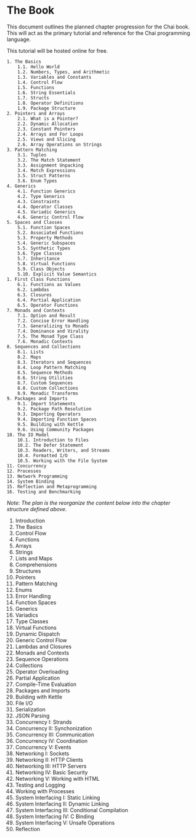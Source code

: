 # The Book
This document outlines the planned chapter progression for the Chai book.  This will act as the primary tutorial and reference for the Chai programming language. 

This tutorial will be hosted online for free.

```
1. The Basics
	1.1. Hello World
	1.2. Numbers, Types, and Arithmetic
	1.3. Variables and Constants
	1.4. Control Flow
	1.5. Functions
	1.6. String Essentials
	1.7. Structs
	1.8. Operator Definitions
	1.9. Package Structure
2. Pointers and Arrays 
	2.1. What is a Pointer?
	2.2. Dynamic Allocation
	2.3. Constant Pointers
	2.4. Arrays and For Loops
	2.5. Views and Slicing
	2.6. Array Operations on Strings
3. Pattern Matching
	3.1. Tuples
	3.2. The Match Statement
	3.3. Assignment Unpacking
	3.4. Match Expressions
	3.5. Struct Patterns
	3.6. Enum Types
4. Generics
	4.1. Function Generics
	4.2. Type Generics
	4.3. Constraints
	4.4. Operator Classes
	4.5. Variadic Generics
	4.6. Generic Control Flow
5. Spaces and Classes
	5.1. Function Spaces
	5.2. Associated Functions
	5.3. Property Methods
	5.4. Generic Subspaces
	5.5. Synthetic Types
	5.6. Type Classes
	5.7. Inheritance
	5.8. Virtual Functions
	5.9. Class Objects
	5.10. Explicit Value Semantics
1. First Class Functions
	6.1. Functions as Values
	6.2. Lambdas
	6.3. Closures
	6.4. Partial Application
	6.5. Operator Functions 
7. Monads and Contexts
	7.1. Option and Result
	7.2. Concise Error Handling
	7.3. Generalizing to Monads
	7.4. Dominance and Virality
	7.5. The Monad Type Class
	7.6. Monadic Contexts
8. Sequences and Collections
	8.1. Lists
	8.2. Maps
	8.3. Iterators and Sequences
	8.4. Loop Pattern Matching
	8.5. Sequence Methods
	8.6. String Utilities
	8.7. Custom Sequences
	8.8. Custom Collections
	8.9. Monadic Transforms
9. Packages and Imports
	9.1. Import Statements
	9.2. Package Path Resolution
	9.3. Importing Operators
	9.4. Importing Function Spaces
	9.5. Building with Kettle
	9.6. Using Community Packages
10. The IO Model
	10.1. Introduction to Files
	10.2. The Defer Statement
	10.3. Readers, Writers, and Streams
	10.4. Formatted I/O
	10.5. Working with the File System
11. Concurrency
12. Processes
13. Network Programming
14. System Binding
15. Reflection and Metaprogramming
16. Testing and Benchmarking

```

*Note: The plan is the reorganize the content below into the chapter structure defined above*.

1. Introduction
2. The Basics
3. Control Flow
4. Functions
5. Arrays
6. Strings
7. Lists and Maps
8. Comprehensions
9. Structures
10. Pointers
11. Pattern Matching
12. Enums
13. Error Handling
14. Function Spaces
15. Generics
16. Variadics
17. Type Classes
18. Virtual Functions
19. Dynamic Dispatch
20. Generic Control Flow
21. Lambdas and Closures
22. Monads and Contexts
23. Sequence Operations
24. Collections
25. Operator Overloading
26. Partial Application
27. Compile-Time Evaluation
28. Packages and Imports
29. Building with Kettle
30. File I/O
31. Serialization
32. JSON Parsing
33. Concurrency I: Strands
34. Concurrency II: Synchonization
35. Concurrency III: Communication
36. Concurrency IV: Coordination
37. Concurrency V: Events
38. Networking I: Sockets
39. Networking II: HTTP Clients
40. Networking III: HTTP Servers
41. Networking IV: Basic Security
42. Networking V: Working with HTML
43. Testing and Logging
44. Working with Processes
45. System Interfacing I: Static Linking
46. System Interfacing II: Dynamic Linking
47. System Interfacing III: Conditional Compilation
48. System Interfacing IV: C Binding
49. System Interfacing V: Unsafe Operations
50. Reflection
